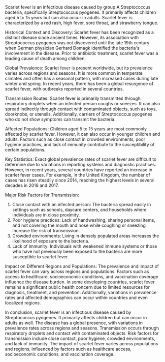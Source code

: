 Scarlet fever is an infectious disease caused by group A Streptococcus bacteria, specifically Streptococcus pyogenes. It primarily affects children aged 5 to 15 years but can also occur in adults. Scarlet fever is characterized by a red rash, high fever, sore throat, and strawberry tongue.

Historical Context and Discovery:
Scarlet fever has been recognized as a distinct disease since ancient times. However, its association with Streptococcus pyogenes was not discovered until the late 19th century when German physician Gerhard Domagk identified the bacteria's involvement in the disease. Prior to antibiotic treatment, scarlet fever was a leading cause of death among children.

Global Prevalence:
Scarlet fever is present worldwide, but its prevalence varies across regions and seasons. It is more common in temperate climates and often has a seasonal pattern, with increased cases during late winter and spring. In recent years, there has been a global resurgence of scarlet fever, with outbreaks reported in several countries.

Transmission Routes:
Scarlet fever is primarily transmitted through respiratory droplets when an infected person coughs or sneezes. It can also spread indirectly through contact with contaminated objects, such as toys, doorknobs, or utensils. Additionally, carriers of Streptococcus pyogenes who do not show symptoms can transmit the bacteria.

Affected Populations:
Children aged 5 to 15 years are most commonly affected by scarlet fever. However, it can also occur in younger children and adults. Factors such as close contact in crowded environments, poor hygiene practices, and lack of immunity contribute to the susceptibility of certain populations.

Key Statistics:
Exact global prevalence rates of scarlet fever are difficult to determine due to variations in reporting systems and diagnostic practices. However, in recent years, several countries have reported an increase in scarlet fever cases. For example, in the United Kingdom, the number of cases has risen steadily since 2014, reaching the highest levels in several decades in 2016 and 2017.

Major Risk Factors for Transmission:
1. Close contact with an infected person: The bacteria spread easily in settings such as schools, daycare centers, and households where individuals are in close proximity.
2. Poor hygiene practices: Lack of handwashing, sharing personal items, and not covering the mouth and nose while coughing or sneezing increase the risk of transmission.
3. Crowded environments: Living in densely populated areas increases the likelihood of exposure to the bacteria.
4. Lack of immunity: Individuals with weakened immune systems or those who have not previously been exposed to the bacteria are more susceptible to scarlet fever.

Impact on Different Regions and Populations:
The prevalence and impact of scarlet fever can vary across regions and populations. Factors such as access to healthcare, socioeconomic conditions, and vaccination coverage influence the disease burden. In some developing countries, scarlet fever remains a significant public health concern due to limited resources for diagnosis, treatment, and prevention. Additionally, variations in prevalence rates and affected demographics can occur within countries and even localized regions.

In conclusion, scarlet fever is an infectious disease caused by Streptococcus pyogenes. It primarily affects children but can occur in adults as well. The disease has a global presence, with variations in prevalence rates across regions and seasons. Transmission occurs through respiratory droplets and contact with contaminated objects. Risk factors for transmission include close contact, poor hygiene, crowded environments, and lack of immunity. The impact of scarlet fever varies across populations and regions, influenced by factors such as healthcare access, socioeconomic conditions, and vaccination coverage.
